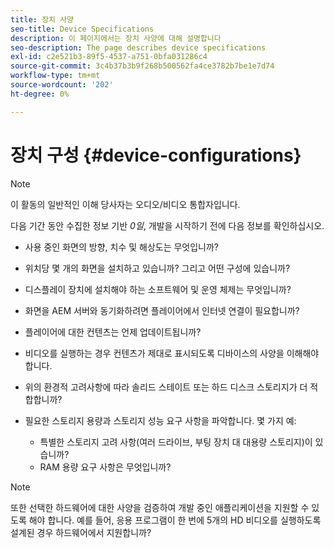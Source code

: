```yaml
---
title: 장치 사양
seo-title: Device Specifications
description: 이 페이지에서는 장치 사양에 대해 설명합니다
seo-description: The page describes device specifications
exl-id: c2e521b3-89f5-4537-a751-0bfa031286c4
source-git-commit: 3c4b37b3b9f268b500562fa4ce3782b7be1e7d74
workflow-type: tm+mt
source-wordcount: '202'
ht-degree: 0%

---
```


# 장치 구성 {#device-configurations}

>[!NOTE]
>
>이 활동의 일반적인 이해 당사자는 오디오/비디오 통합자입니다.

다음 기간 동안 수집한 정보 기반 *0일*, 개발을 시작하기 전에 다음 정보를 확인하십시오.

* 사용 중인 화면의 방향, 치수 및 해상도는 무엇입니까?

* 위치당 몇 개의 화면을 설치하고 있습니까? 그리고 어떤 구성에 있습니까?

* 디스플레이 장치에 설치해야 하는 소프트웨어 및 운영 체제는 무엇입니까?

* 화면을 AEM 서버와 동기화하려면 플레이어에서 인터넷 연결이 필요합니까?

* 플레이어에 대한 컨텐츠는 언제 업데이트됩니까?

* 비디오를 실행하는 경우 컨텐츠가 제대로 표시되도록 디바이스의 사양을 이해해야 합니다.

* 위의 환경적 고려사항에 따라 솔리드 스테이트 또는 하드 디스크 스토리지가 더 적합합니까?

* 필요한 스토리지 용량과 스토리지 성능 요구 사항을 파악합니다. 몇 가지 예:
   * 특별한 스토리지 고려 사항(여러 드라이브, 부팅 장치 대 대용량 스토리지)이 있습니까?
   * RAM 용량 요구 사항은 무엇입니까?


>[!NOTE]
>
>또한 선택한 하드웨어에 대한 사양을 검증하여 개발 중인 애플리케이션을 지원할 수 있도록 해야 합니다. 예를 들어, 응용 프로그램이 한 번에 5개의 HD 비디오를 실행하도록 설계된 경우 하드웨어에서 지원합니까?
